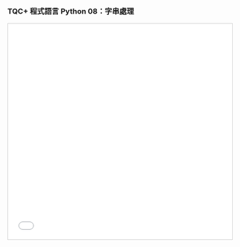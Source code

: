 ### TQC+ 程式語言 Python 08：字串處理 ###

<iframe src="//www.slideshare.net/slideshow/embed_code/key/IOnmjraWXcITh8" width="595" height="485" frameborder="0" marginwidth="0" marginheight="0" scrolling="no" style="border:1px solid #CCC; border-width:1px; margin-bottom:5px; max-width: 100%;" allowfullscreen> </iframe>